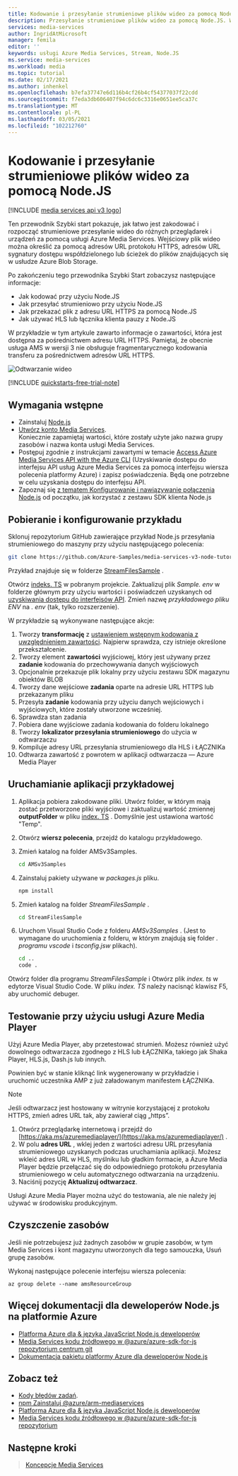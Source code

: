 ```yaml
---
title: Kodowanie i przesyłanie strumieniowe plików wideo za pomocą Node.JS
description: Przesyłanie strumieniowe plików wideo za pomocą Node.JS. Wykonaj kroki tego samouczka, aby utworzyć nowe konto Azure Media Services, zakodować plik i przesłać go strumieniowo do Azure Media Player.
services: media-services
author: IngridAtMicrosoft
manager: femila
editor: ''
keywords: usługi Azure Media Services, Stream, Node.JS
ms.service: media-services
ms.workload: media
ms.topic: tutorial
ms.date: 02/17/2021
ms.author: inhenkel
ms.openlocfilehash: b7efa37747e6d116b4cf26b4cf54377037f22cdd
ms.sourcegitcommit: f7eda3db606407f94c6dc6c3316e0651ee5ca37c
ms.translationtype: MT
ms.contentlocale: pl-PL
ms.lasthandoff: 03/05/2021
ms.locfileid: "102212760"
---
```

# <a name="how-to-encode-and-stream-video-files-with-nodejs"></a>Kodowanie i przesyłanie strumieniowe plików wideo za pomocą Node.JS

[!INCLUDE [media services api v3 logo](./includes/v3-hr.md)]

Ten przewodnik Szybki start pokazuje, jak łatwo jest zakodować i rozpocząć strumieniowe przesyłanie wideo do różnych przeglądarek i urządzeń za pomocą usługi Azure Media Services. Wejściowy plik wideo można określić za pomocą adresów URL protokołu HTTPS, adresów URL sygnatury dostępu współdzielonego lub ścieżek do plików znajdujących się w usłudze Azure Blob Storage.

Po zakończeniu tego przewodnika Szybki Start zobaczysz następujące informacje:

- Jak kodować przy użyciu Node.JS
- Jak przesyłać strumieniowo przy użyciu Node.JS
- Jak przekazać plik z adresu URL HTTPS za pomocą Node.JS
- Jak używać HLS lub łącznika klienta pauzy z Node.JS

W przykładzie w tym artykule zawarto informacje o zawartości, która jest dostępna za pośrednictwem adresu URL HTTPS. Pamiętaj, że obecnie usługa AMS w wersji 3 nie obsługuje fragmentarycznego kodowania transferu za pośrednictwem adresów URL HTTPS.

![Odtwarzanie wideo](./media/stream-files-nodejs-quickstart/final-video.png)

[!INCLUDE [quickstarts-free-trial-note](../../../includes/quickstarts-free-trial-note.md)]

## <a name="prerequisites"></a>Wymagania wstępne

- Zainstaluj [Node.js](https://nodejs.org/en/download/)
- [Utwórz konto Media Services](./create-account-howto.md).<br/>Koniecznie zapamiętaj wartości, które zostały użyte jako nazwa grupy zasobów i nazwa konta usługi Media Services.
- Postępuj zgodnie z instrukcjami zawartymi w temacie [Access Azure Media Services API with the Azure CLI](./access-api-howto.md) (Uzyskiwanie dostępu do interfejsu API usług Azure Media Services za pomocą interfejsu wiersza polecenia platformy Azure) i zapisz poświadczenia. Będą one potrzebne w celu uzyskania dostępu do interfejsu API.
- Zapoznaj się [z tematem Konfigurowanie i nawiązywanie połączenia Node.js](./configure-connect-nodejs-howto.md) od początku, jak korzystać z zestawu SDK klienta Node.js

## <a name="download-and-configure-the-sample"></a>Pobieranie i konfigurowanie przykładu

Sklonuj repozytorium GitHub zawierające przykład Node.js przesyłania strumieniowego do maszyny przy użyciu następującego polecenia:  

 ```bash
 git clone https://github.com/Azure-Samples/media-services-v3-node-tutorials.git
 ```

Przykład znajduje się w folderze [StreamFilesSample](https://github.com/Azure-Samples/media-services-v3-node-tutorials/tree/master/AMSv3Samples/StreamFilesSample) .

Otwórz [indeks. TS](https://github.com/Azure-Samples/media-services-v3-node-tutorials/blob/master/AMSv3Samples/StreamFilesSample/index.ts) w pobranym projekcie. Zaktualizuj plik *Sample. env* w folderze głównym przy użyciu wartości i poświadczeń uzyskanych od [uzyskiwania dostępu do interfejsów API](./access-api-howto.md). Zmień nazwę *przykładowego pliku ENV* na *. env* (tak, tylko rozszerzenie).

W przykładzie są wykonywane następujące akcje:

1. Tworzy **transformację** z [ustawieniem wstępnym kodowania z uwzględnieniem zawartości](./content-aware-encoding.md). Najpierw sprawdza, czy istnieje określone przekształcenie.
1. Tworzy element **zawartości** wyjściowej, który jest używany przez **zadanie** kodowania do przechowywania danych wyjściowych
1. Opcjonalnie przekazuje plik lokalny przy użyciu zestawu SDK magazynu obiektów BLOB
1. Tworzy dane wejściowe **zadania** oparte na adresie URL HTTPS lub przekazanym pliku
1. Przesyła **zadanie** kodowania przy użyciu danych wejściowych i wyjściowych, które zostały utworzone wcześniej.
1. Sprawdza stan zadania
1. Pobiera dane wyjściowe zadania kodowania do folderu lokalnego
1. Tworzy **lokalizator przesyłania strumieniowego** do użycia w odtwarzaczu
1. Kompiluje adresy URL przesyłania strumieniowego dla HLS i ŁĄCZNIKa
1. Odtwarza zawartość z powrotem w aplikacji odtwarzacza — Azure Media Player

## <a name="run-the-sample"></a>Uruchamianie aplikacji przykładowej

1. Aplikacja pobiera zakodowane pliki. Utwórz folder, w którym mają zostać przetworzone pliki wyjściowe i zaktualizuj wartość zmiennej **outputFolder** w pliku [index. TS](https://github.com/Azure-Samples/media-services-v3-node-tutorials/blob/master/AMSv3Samples/StreamFilesSample/index.js#L59) . Domyślnie jest ustawiona wartość "Temp".
1. Otwórz **wiersz polecenia**, przejdź do katalogu przykładowego.
1. Zmień katalog na folder AMSv3Samples.

    ```bash
    cd AMSv3Samples
    ```

1. Zainstaluj pakiety używane w *packages.js* pliku.

    ```bash
    npm install 
    ```

1. Zmień katalog na folder *StreamFilesSample* .

    ```bash
    cd StreamFilesSample
    ```

1. Uruchom Visual Studio Code z folderu *AMSv3Samples* . (Jest to wymagane do uruchomienia z folderu, w którym znajdują się folder *. programu vscode* i *tsconfig.jsw* plikach).

    ```bash
    cd ..
    code .
    ```

Otwórz folder dla programu *StreamFilesSample* i Otwórz plik *index. ts* w edytorze Visual Studio Code.
W pliku *index. TS* należy nacisnąć klawisz F5, aby uruchomić debuger.

## <a name="test-with-azure-media-player"></a>Testowanie przy użyciu usługi Azure Media Player

Użyj Azure Media Player, aby przetestować strumień. Możesz również użyć dowolnego odtwarzacza zgodnego z HLS lub ŁĄCZNIKa, takiego jak Shaka Player, HLS.js, Dash.js lub innych.

Powinien być w stanie kliknąć link wygenerowany w przykładzie i uruchomić uczestnika AMP z już załadowanym manifestem ŁĄCZNIKa.

> [!NOTE]
> Jeśli odtwarzacz jest hostowany w witrynie korzystającej z protokołu HTTPS, zmień adres URL tak, aby zawierał ciąg „https”.

1. Otwórz przeglądarkę internetową i przejdź do [https://aka.ms/azuremediaplayer/](https://aka.ms/azuremediaplayer/) .
2. W polu **adres URL** , wklej jeden z wartości adresu URL przesyłania strumieniowego uzyskanych podczas uruchamiania aplikacji. Możesz wkleić adres URL w HLS, myślniku lub gładkim formacie, a Azure Media Player będzie przełączać się do odpowiedniego protokołu przesyłania strumieniowego w celu automatycznego odtwarzania na urządzeniu.
3. Naciśnij pozycję **Aktualizuj odtwarzacz**.

Usługi Azure Media Player można użyć do testowania, ale nie należy jej używać w środowisku produkcyjnym.

## <a name="clean-up-resources"></a>Czyszczenie zasobów

Jeśli nie potrzebujesz już żadnych zasobów w grupie zasobów, w tym Media Services i kont magazynu utworzonych dla tego samouczka, Usuń grupę zasobów.

Wykonaj następujące polecenie interfejsu wiersza polecenia:

```azurecli
az group delete --name amsResourceGroup
```

## <a name="more-developer-documentation-for-nodejs-on-azure"></a>Więcej dokumentacji dla deweloperów Node.js na platformie Azure

- [Platforma Azure dla & języka JavaScript Node.js deweloperów](/azure/developer/javascript/)
- [Media Services kodu źródłowego w @azure/azure-sdk-for-js repozytorium centrum git](https://github.com/Azure/azure-sdk-for-js/tree/master/sdk/mediaservices/arm-mediaservices)
- [Dokumentacja pakietu platformy Azure dla deweloperów Node.js](/javascript/api/overview/azure/)

## <a name="see-also"></a>Zobacz też

- [Kody błędów zadań](/rest/api/media/jobs/get#joberrorcode).
- [npm Zainstaluj @azure/arm-mediaservices](https://www.npmjs.com/package/@azure/arm-mediaservices)
- [Platforma Azure dla & języka JavaScript Node.js deweloperów](/azure/developer/javascript/)
- [Media Services kodu źródłowego w @azure/azure-sdk-for-js repozytorium](https://github.com/Azure/azure-sdk-for-js/tree/master/sdk/mediaservices/arm-mediaservices)

## <a name="next-steps"></a>Następne kroki

> [Koncepcje Media Services](concepts-overview.md)
